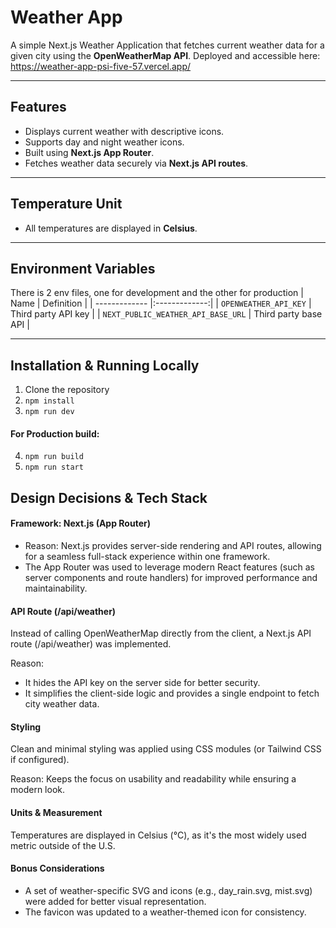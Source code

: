 # Weather App

A simple Next.js Weather Application that fetches current weather data for a given city using the **OpenWeatherMap API**.
Deployed and accessible here: https://weather-app-psi-five-57.vercel.app/

---

## Features

- Displays current weather with descriptive icons.  
- Supports day and night weather icons.  
- Built using **Next.js App Router**.  
- Fetches weather data securely via **Next.js API routes**.  

---

## Temperature Unit

- All temperatures are displayed in **Celsius**.  

---
## Environment Variables
There is 2 env files, one for development and the other for production
| Name          | Definition  |
| ------------- |:-------------:|
| `OPENWEATHER_API_KEY`      | Third party  API key  |
| `NEXT_PUBLIC_WEATHER_API_BASE_URL` | Third party base API |

---

## Installation & Running Locally

1. Clone the repository
2. ```npm install```
3. ```npm run dev```

#### For Production build:
4. ```npm run build```
5. ```npm run start```


## Design Decisions & Tech Stack
#### Framework: Next.js (App Router)

- Reason: Next.js provides server-side rendering and API routes, allowing for a seamless full-stack experience within one framework.
- The App Router was used to leverage modern React features (such as server components and route handlers) for improved performance and maintainability.

#### API Route (/api/weather)

Instead of calling OpenWeatherMap directly from the client, a Next.js API route (/api/weather) was implemented.

Reason:

- It hides the API key on the server side for better security.
- It simplifies the client-side logic and provides a single endpoint to fetch city weather data.

#### Styling

Clean and minimal styling was applied using CSS modules (or Tailwind CSS if configured).

Reason: Keeps the focus on usability and readability while ensuring a modern look.

#### Units & Measurement

Temperatures are displayed in Celsius (°C), as it's the most widely used metric outside of the U.S.

#### Bonus Considerations

- A set of weather-specific SVG and icons (e.g., day_rain.svg, mist.svg) were added for better visual representation.
- The favicon was updated to a weather-themed icon for consistency.
